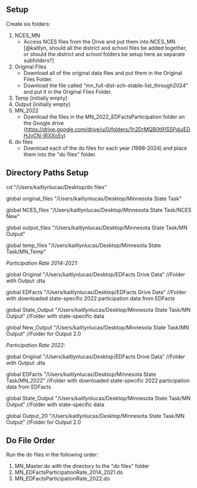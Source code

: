 ## Setup
Create six folders: 
  1. NCES_MN
     - Access NCES files from the Drive and put them into NCES_MN [@kaitlyn, should all the district and school files be added together, or should the district and school folders be setup here as separate subfolders?]
  3. Original Files
     - Download all of the original data files and put them in the Original Files Folder.
     - Download the file called "mn_full-dist-sch-stable-list_through2024" and put it in the Original Files Folder.
  5. Temp [initially empty]
  6. Output [initially empty]
  7. MN_2022
     - Download the files in the MN_2022_EDFactsParticipation folder on the Google drive (https://drive.google.com/drive/u/0/folders/1h2DrMQB0t91SSPdujEDHJvCN-lRXXo5y)
  9. do files
     - Download each of the do files for each year (1998-2024) and place them into the "do files" folder.

## Directory Paths Setup

cd "/Users/kaitlynlucas/Desktop/do files"

global original_files "/Users/kaitlynlucas/Desktop/Minnesota State Task"

global NCES_files "/Users/kaitlynlucas/Desktop/Minnesota State Task/NCES New"

global output_files "/Users/kaitlynlucas/Desktop/Minnesota State Task/MN Output"

global temp_files "/Users/kaitlynlucas/Desktop/Minnesota State Task/MN_Temp"



*Participation Rate 2014-2021:*

global Original "/Users/kaitlynlucas/Desktop/EDFacts Drive Data" //Folder with Output .dta

global EDFacts "/Users/kaitlynlucas/Desktop/EDFacts Drive Data" //Folder with downloaded state-specific 2022 participation data from EDFacts

global State_Output "/Users/kaitlynlucas/Desktop/Minnesota State Task/MN Output" //Folder with state-specific data

global New_Output "/Users/kaitlynlucas/Desktop/Minnesota State Task/MN Output" //Folder for Output 2.0


*Participation Rate 2022:*


global Original "/Users/kaitlynlucas/Desktop/EDFacts Drive Data" //Folder with Output .dta

global EDFacts "/Users/kaitlynlucas/Desktop/Minnesota State Task/MN_2022" //Folder with downloaded state-specific 2022 participation data from EDFacts

global State_Output "/Users/kaitlynlucas/Desktop/Minnesota State Task/MN Output" //Folder with state-specific data

global Output_20 "/Users/kaitlynlucas/Desktop/Minnesota State Task/MN Output" //Folder for Output 2.0


## Do File Order
Run the do files in the following order:  

1. MN_Master.do with the directory to the "do files" folder
2. MN_EDFactsParticipationRate_2014_2021.do
3. MN_EDFactsParticipationRate_2022.do



